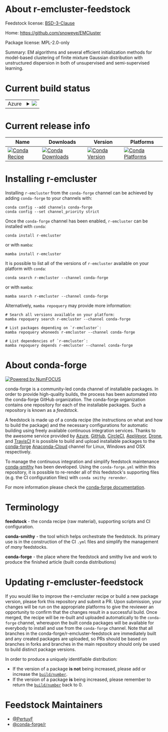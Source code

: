 About r-emcluster-feedstock
===========================

Feedstock license: [BSD-3-Clause](https://github.com/conda-forge/r-emcluster-feedstock/blob/main/LICENSE.txt)

Home: https://github.com/snoweye/EMCluster

Package license: MPL-2.0-only

Summary: EM algorithms and several efficient initialization methods for model-based clustering of finite mixture Gaussian distribution with unstructured dispersion in both of unsupervised and semi-supervised learning.

Current build status
====================


<table>
    
  <tr>
    <td>Azure</td>
    <td>
      <details>
        <summary>
          <a href="https://dev.azure.com/conda-forge/feedstock-builds/_build/latest?definitionId=6399&branchName=main">
            <img src="https://dev.azure.com/conda-forge/feedstock-builds/_apis/build/status/r-emcluster-feedstock?branchName=main">
          </a>
        </summary>
        <table>
          <thead><tr><th>Variant</th><th>Status</th></tr></thead>
          <tbody><tr>
              <td>linux_64_r_base4.2</td>
              <td>
                <a href="https://dev.azure.com/conda-forge/feedstock-builds/_build/latest?definitionId=6399&branchName=main">
                  <img src="https://dev.azure.com/conda-forge/feedstock-builds/_apis/build/status/r-emcluster-feedstock?branchName=main&jobName=linux&configuration=linux%20linux_64_r_base4.2" alt="variant">
                </a>
              </td>
            </tr><tr>
              <td>linux_64_r_base4.3</td>
              <td>
                <a href="https://dev.azure.com/conda-forge/feedstock-builds/_build/latest?definitionId=6399&branchName=main">
                  <img src="https://dev.azure.com/conda-forge/feedstock-builds/_apis/build/status/r-emcluster-feedstock?branchName=main&jobName=linux&configuration=linux%20linux_64_r_base4.3" alt="variant">
                </a>
              </td>
            </tr><tr>
              <td>osx_64_r_base4.2</td>
              <td>
                <a href="https://dev.azure.com/conda-forge/feedstock-builds/_build/latest?definitionId=6399&branchName=main">
                  <img src="https://dev.azure.com/conda-forge/feedstock-builds/_apis/build/status/r-emcluster-feedstock?branchName=main&jobName=osx&configuration=osx%20osx_64_r_base4.2" alt="variant">
                </a>
              </td>
            </tr><tr>
              <td>osx_64_r_base4.3</td>
              <td>
                <a href="https://dev.azure.com/conda-forge/feedstock-builds/_build/latest?definitionId=6399&branchName=main">
                  <img src="https://dev.azure.com/conda-forge/feedstock-builds/_apis/build/status/r-emcluster-feedstock?branchName=main&jobName=osx&configuration=osx%20osx_64_r_base4.3" alt="variant">
                </a>
              </td>
            </tr><tr>
              <td>win_64</td>
              <td>
                <a href="https://dev.azure.com/conda-forge/feedstock-builds/_build/latest?definitionId=6399&branchName=main">
                  <img src="https://dev.azure.com/conda-forge/feedstock-builds/_apis/build/status/r-emcluster-feedstock?branchName=main&jobName=win&configuration=win%20win_64_" alt="variant">
                </a>
              </td>
            </tr>
          </tbody>
        </table>
      </details>
    </td>
  </tr>
</table>

Current release info
====================

| Name | Downloads | Version | Platforms |
| --- | --- | --- | --- |
| [![Conda Recipe](https://img.shields.io/badge/recipe-r--emcluster-green.svg)](https://anaconda.org/conda-forge/r-emcluster) | [![Conda Downloads](https://img.shields.io/conda/dn/conda-forge/r-emcluster.svg)](https://anaconda.org/conda-forge/r-emcluster) | [![Conda Version](https://img.shields.io/conda/vn/conda-forge/r-emcluster.svg)](https://anaconda.org/conda-forge/r-emcluster) | [![Conda Platforms](https://img.shields.io/conda/pn/conda-forge/r-emcluster.svg)](https://anaconda.org/conda-forge/r-emcluster) |

Installing r-emcluster
======================

Installing `r-emcluster` from the `conda-forge` channel can be achieved by adding `conda-forge` to your channels with:

```
conda config --add channels conda-forge
conda config --set channel_priority strict
```

Once the `conda-forge` channel has been enabled, `r-emcluster` can be installed with `conda`:

```
conda install r-emcluster
```

or with `mamba`:

```
mamba install r-emcluster
```

It is possible to list all of the versions of `r-emcluster` available on your platform with `conda`:

```
conda search r-emcluster --channel conda-forge
```

or with `mamba`:

```
mamba search r-emcluster --channel conda-forge
```

Alternatively, `mamba repoquery` may provide more information:

```
# Search all versions available on your platform:
mamba repoquery search r-emcluster --channel conda-forge

# List packages depending on `r-emcluster`:
mamba repoquery whoneeds r-emcluster --channel conda-forge

# List dependencies of `r-emcluster`:
mamba repoquery depends r-emcluster --channel conda-forge
```


About conda-forge
=================

[![Powered by
NumFOCUS](https://img.shields.io/badge/powered%20by-NumFOCUS-orange.svg?style=flat&colorA=E1523D&colorB=007D8A)](https://numfocus.org)

conda-forge is a community-led conda channel of installable packages.
In order to provide high-quality builds, the process has been automated into the
conda-forge GitHub organization. The conda-forge organization contains one repository
for each of the installable packages. Such a repository is known as a *feedstock*.

A feedstock is made up of a conda recipe (the instructions on what and how to build
the package) and the necessary configurations for automatic building using freely
available continuous integration services. Thanks to the awesome service provided by
[Azure](https://azure.microsoft.com/en-us/services/devops/), [GitHub](https://github.com/),
[CircleCI](https://circleci.com/), [AppVeyor](https://www.appveyor.com/),
[Drone](https://cloud.drone.io/welcome), and [TravisCI](https://travis-ci.com/)
it is possible to build and upload installable packages to the
[conda-forge](https://anaconda.org/conda-forge) [Anaconda-Cloud](https://anaconda.org/)
channel for Linux, Windows and OSX respectively.

To manage the continuous integration and simplify feedstock maintenance
[conda-smithy](https://github.com/conda-forge/conda-smithy) has been developed.
Using the ``conda-forge.yml`` within this repository, it is possible to re-render all of
this feedstock's supporting files (e.g. the CI configuration files) with ``conda smithy rerender``.

For more information please check the [conda-forge documentation](https://conda-forge.org/docs/).

Terminology
===========

**feedstock** - the conda recipe (raw material), supporting scripts and CI configuration.

**conda-smithy** - the tool which helps orchestrate the feedstock.
                   Its primary use is in the construction of the CI ``.yml`` files
                   and simplify the management of *many* feedstocks.

**conda-forge** - the place where the feedstock and smithy live and work to
                  produce the finished article (built conda distributions)


Updating r-emcluster-feedstock
==============================

If you would like to improve the r-emcluster recipe or build a new
package version, please fork this repository and submit a PR. Upon submission,
your changes will be run on the appropriate platforms to give the reviewer an
opportunity to confirm that the changes result in a successful build. Once
merged, the recipe will be re-built and uploaded automatically to the
`conda-forge` channel, whereupon the built conda packages will be available for
everybody to install and use from the `conda-forge` channel.
Note that all branches in the conda-forge/r-emcluster-feedstock are
immediately built and any created packages are uploaded, so PRs should be based
on branches in forks and branches in the main repository should only be used to
build distinct package versions.

In order to produce a uniquely identifiable distribution:
 * If the version of a package **is not** being increased, please add or increase
   the [``build/number``](https://docs.conda.io/projects/conda-build/en/latest/resources/define-metadata.html#build-number-and-string).
 * If the version of a package **is** being increased, please remember to return
   the [``build/number``](https://docs.conda.io/projects/conda-build/en/latest/resources/define-metadata.html#build-number-and-string)
   back to 0.

Feedstock Maintainers
=====================

* [@PertuyF](https://github.com/PertuyF/)
* [@conda-forge/r](https://github.com/conda-forge/r/)

